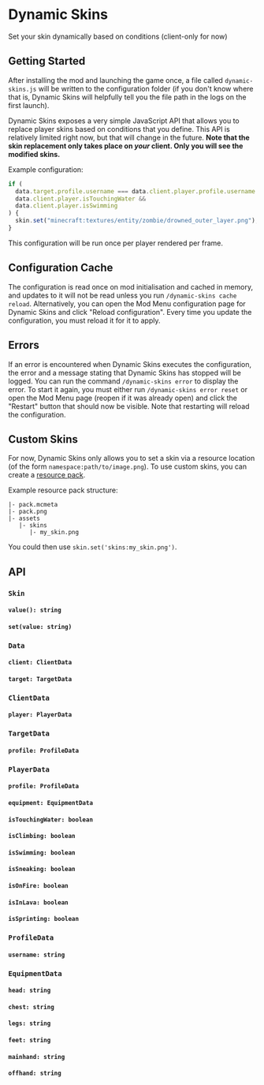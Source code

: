 # Dynamic Skins

Set your skin dynamically based on conditions (client-only for now)

## Getting Started

After installing the mod and launching the game once, a file called `dynamic-skins.js` will be written to the configuration folder (if you don't know where that is, Dynamic Skins will helpfully tell you the file path in the logs on the first launch).

Dynamic Skins exposes a very simple JavaScript API that allows you to replace player skins based on conditions that you define. This API is relatively limited right now, but that will change in the future. **Note that the skin replacement only takes place on _your_ client. Only you will see the modified skins.**

Example configuration:

```javascript
if (
  data.target.profile.username === data.client.player.profile.username && // Only replace your own skin - without this, you'll see that everyone's skin changes when you swim
  data.client.player.isTouchingWater &&
  data.client.player.isSwimming
) {
  skin.set("minecraft:textures/entity/zombie/drowned_outer_layer.png");
}
```

This configuration will be run once per player rendered per frame.

## Configuration Cache

The configuration is read once on mod initialisation and cached in memory, and updates to it will not be read unless you run `/dynamic-skins cache reload`. Alternatively, you can open the Mod Menu configuration page for Dynamic Skins and click "Reload configuration". Every time you update the configuration, you must reload it for it to apply.

## Errors

If an error is encountered when Dynamic Skins executes the configuration, the error and a message stating that Dynamic Skins has stopped will be logged. You can run the command `/dynamic-skins error` to display the error. To start it again, you must either run `/dynamic-skins error reset` or open the Mod Menu page (reopen if it was already open) and click the "Restart" button that should now be visible. Note that restarting will reload the configuration.

## Custom Skins

For now, Dynamic Skins only allows you to set a skin via a resource location (of the form `namespace:path/to/image.png`). To use custom skins, you can create a [resource pack](https://minecraft.wiki/w/Resource_pack#Java_Edition).

Example resource pack structure:

```
|- pack.mcmeta
|- pack.png
|- assets
   |- skins
      |- my_skin.png
```

You could then use `skin.set('skins:my_skin.png')`.

## API

### `Skin`

#### `value(): string`

#### `set(value: string)`

### `Data`

#### `client: ClientData`

#### `target: TargetData`

### `ClientData`

#### `player: PlayerData`

### `TargetData`

#### `profile: ProfileData`

### `PlayerData`

#### `profile: ProfileData`

#### `equipment: EquipmentData`

#### `isTouchingWater: boolean`

#### `isClimbing: boolean`

#### `isSwimming: boolean`

#### `isSneaking: boolean`

#### `isOnFire: boolean`

#### `isInLava: boolean`

#### `isSprinting: boolean`

### `ProfileData`

#### `username: string`

### `EquipmentData`

#### `head: string`

#### `chest: string`

#### `legs: string`

#### `feet: string`

#### `mainhand: string`

#### `offhand: string`
